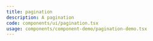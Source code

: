 ```yaml
---
title: pagination
description: A pagination
code: components/ui/pagination.tsx
usage: components/component-demo/pagination-demo.tsx
---
```

